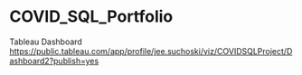 # COVID_SQL_Portfolio

Tableau Dashboard
https://public.tableau.com/app/profile/jee.suchoski/viz/COVIDSQLProject/Dashboard2?publish=yes
